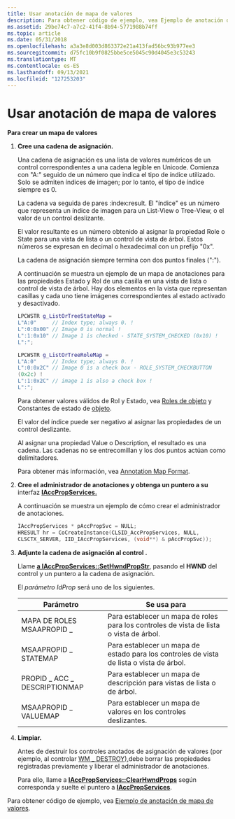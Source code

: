 ```yaml
---
title: Usar anotación de mapa de valores
description: Para obtener código de ejemplo, vea Ejemplo de anotación de mapa de valores.
ms.assetid: 29be74c7-a7c2-41f4-8b94-5771988b74ff
ms.topic: article
ms.date: 05/31/2018
ms.openlocfilehash: a3a3e8d003d863372e21a413fad56bc93b977ee3
ms.sourcegitcommit: d75fc10b9f0825bbe5ce5045c90d4045e3c53243
ms.translationtype: MT
ms.contentlocale: es-ES
ms.lasthandoff: 09/13/2021
ms.locfileid: "127253203"
---
```

# <a name="using-value-map-annotation"></a>Usar anotación de mapa de valores

**Para crear un mapa de valores**

1.  **Cree una cadena de asignación.**

    Una cadena de asignación es una lista de valores numéricos de un control correspondientes a una cadena legible en Unicode. Comienza con "A:" seguido de un número que indica el tipo de índice utilizado. Solo se admiten índices de imagen; por lo tanto, el tipo de índice siempre es 0.

    La cadena va seguida de pares :index:result. El "índice" es un número que representa un índice de imagen para un List-View o Tree-View, o el valor de un control deslizante.

    El valor resultante es un número obtenido al asignar la propiedad Role o State para una vista de lista o un control de vista de árbol. Estos números se expresan en decimal o hexadecimal con un prefijo "0x".

    La cadena de asignación siempre termina con dos puntos finales (":").

    A continuación se muestra un ejemplo de un mapa de anotaciones para las propiedades Estado y Rol de una casilla en una vista de lista o control de vista de árbol. Hay dos elementos en la vista que representan casillas y cada uno tiene imágenes correspondientes al estado activado y desactivado.

    ```C++
    LPCWSTR g_ListOrTreeStateMap = 
    L"A:0"     // Index type; always 0. !
    L":0:0x00" // Image 0 is normal !
    L":1:0x10" // Image 1 is checked - STATE_SYSTEM_CHECKED (0x10) !
    L":";

    LPCWSTR g_ListOrTreeRoleMap = 
    L"A:0"     // Index type; always 0. !
    L":0:0x2C" // Image 0 is a check box - ROLE_SYSTEM_CHECKBUTTON
    (0x2c) !
    L":1:0x2C" // image 1 is also a check box !
    L":";
    ```

    

    Para obtener valores válidos de Rol y Estado, vea [Roles de objeto](object-roles.md) y Constantes de estado de [objeto](object-state-constants.md).

    El valor del índice puede ser negativo al asignar las propiedades de un control deslizante.

    Al asignar una propiedad Value o Description, el resultado es una cadena. Las cadenas no se entrecomillan y los dos puntos actúan como delimitadores.

    Para obtener más información, vea [Annotation Map Format](value-map-annotation.md).

2.  **Cree el administrador de anotaciones y obtenga un puntero a su** interfaz [**IAccPropServices.**](/windows/desktop/api/oleacc/nn-oleacc-iaccpropservices)

    A continuación se muestra un ejemplo de cómo crear el administrador de anotaciones.

    ```C++
    IAccPropServices * pAccPropSvc = NULL;
    HRESULT hr = CoCreateInstance(CLSID_AccPropServices, NULL,
    CLSCTX_SERVER, IID_IAccPropServices, (void**) & pAccPropSvc));
    
    ```

    

3.  **Adjunte la cadena de asignación al control .**

    Llame [**a IAccPropServices::SetHwndPropStr**](/windows/desktop/api/Oleacc/nf-oleacc-iaccpropservices-sethwndpropstr), pasando el **HWND** del control y un puntero a la cadena de asignación.

    El *parámetro IdProp* será uno de los siguientes.

    

    | Parámetro                   | Se usa para                                                |
    |-----------------------------|---------------------------------------------------------|
    | MAPA DE ROLES MSAAPROPID \_         | Para establecer un mapa de roles para los controles de vista de lista o vista de árbol.  |
    | MSAAPROPID \_ STATEMAP        | Para establecer un mapa de estado para los controles de vista de lista o vista de árbol. |
    | PROPID \_ ACC \_ DESCRIPTIONMAP | Para establecer un mapa de descripción para vistas de lista o de árbol.   |
    | MSAAPROPID \_ VALUEMAP        | Para establecer un mapa de valores en los controles deslizantes.                  |

    

     

4.  **Limpiar.**

    Antes de destruir los controles anotados de asignación de valores (por ejemplo, al controlar [WM \_ DESTROY),](../winmsg/wm-destroy.md)debe borrar las propiedades registradas previamente y liberar el administrador de anotaciones.

    Para ello, llame a [**IAccPropServices::ClearHwndProps**](/windows/desktop/api/Oleacc/nf-oleacc-iaccpropservices-clearhwndprops) según corresponda y suelte el puntero a [**IAccPropServices**](/windows/desktop/api/oleacc/nn-oleacc-iaccpropservices).

Para obtener código de ejemplo, vea [Ejemplo de anotación de mapa de valores](value-map-annotation-sample.md).

 

 